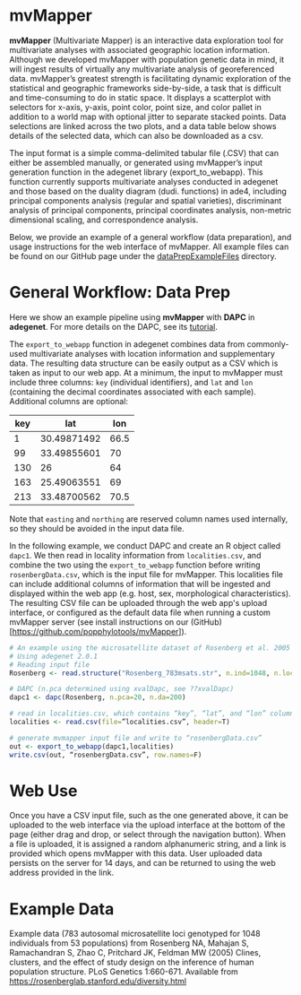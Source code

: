 mvMapper
========

**mvMapper** (Multivariate Mapper) is an interactive data exploration tool for multivariate analyses with associated geographic location information. Although we developed mvMapper with population genetic data in mind, it will ingest results of virtually any multivariate analysis of georeferenced data. mvMapper’s greatest strength is facilitating dynamic exploration of the statistical and geographic frameworks side-by-side, a task that is difficult and time-consuming to do in static space. It displays a scatterplot with selectors for x-axis, y-axis, point color, point size, and color pallet in addition to a world map with optional jitter to separate stacked points. Data selections are linked across the two plots, and a data table below shows details of the selected data, which can also be downloaded as a csv.

The input format is a simple comma-delimited tabular file (.CSV) that can either be assembled manually, or generated using mvMapper’s input generation function in the adegenet library (export_to_webapp). This function currently supports multivariate analyses conducted in adegenet and those based on the duality diagram (dudi. functions) in ade4, including principal components analysis (regular and spatial varieties), discriminant analysis of principal components, principal coordinates analysis, non-metric dimensional scaling, and correspondence analysis.

Below, we provide an example of a general workflow (data preparation), and usage instructions for the web interface of mvMapper.  All example files can be found on our GitHub page under the [dataPrepExampleFiles](https://github.com/popphylotools/mvMapper/tree/master/dataPrepExampleFiles) directory.

General Workflow: Data Prep
===========================

Here we show an example pipeline using **mvMapper** with **DAPC** in **adegenet**.
For more details on the DAPC, see its [tutorial](https://github.com/thibautjombart/adegenet/raw/master/tutorials/tutorial-dapc.pdf).

The `export_to_webapp` function in adegenet combines data from commonly-used multivariate analyses with
location information and supplementary data. The resulting data structure can be easily output as a CSV which is taken as input to our web app. At a minimum, the input to mvMapper must include three columns: `key` (individual identifiers),
and `lat` and `lon` (containing the decimal coordinates associated with each sample). Additional columns are optional:

| key | lat | lon |
| --- | --- | --- |
| 1 | 30.49871492 | 66.5 |
| 99 | 33.49855601 | 70 |
| 130 | 26 | 64 |
| 163 | 25.49063551 | 69 |
| 213 | 33.48700562 | 70.5 |

Note that `easting` and `northing` are reserved column names used internally, so they should be avoided in the input data file.

In the following example, we conduct DAPC and create an R object called `dapc1`.
We then read in locality information from `localities.csv`, and combine the two using the `export_to_webapp` function before writing `rosenbergData.csv`, which is the input file for mvMapper.
This localities file can include additional columns of information that will be ingested and displayed within the web app (e.g. host, sex, morphological characteristics).
The resulting CSV file can be uploaded through the web app's upload interface, or configured as the default data file when running a custom mvMapper server (see install instructions on our (GitHub)[https://github.com/popphylotools/mvMapper]).

```r
# An example using the microsatellite dataset of Rosenberg et al. 2005
# Using adegenet 2.0.1
# Reading input file
Rosenberg <- read.structure("Rosenberg_783msats.str", n.ind=1048, n.loc=783,  onerowperind=F, col.lab=1, col.pop=2, row.marknames=NULL, NA.char="-9", ask=F, quiet=F)

# DAPC (n.pca determined using xvalDapc, see ??xvalDapc)
dapc1 <- dapc(Rosenberg, n.pca=20, n.da=200)

# read in localities.csv, which contains “key”, “lat”, and “lon” columns with column headers (this example contains a fourth column “population” which is a text-based population name based on geography)
localities <- read.csv(file=”localities.csv”, header=T)

# generate mvmapper input file and write to “rosenbergData.csv”
out <- export_to_webapp(dapc1,localities)
write.csv(out, “rosenbergData.csv”, row.names=F)
```

Web Use
=======

Once you have a CSV input file, such as the one generated above, it can be uploaded to the web interface via the upload interface at the bottom of the page (either drag and drop, or select through the navigation button). When a file is uploaded, it is assigned a random alphanumeric string, and a link is provided which opens mvMapper with this data. User uploaded data persists on the server for 14 days, and can be returned to using the web address provided in the link.

Example Data
============

Example data (783 autosomal microsatellite loci genotyped for 1048 individuals from 53 populations) from
Rosenberg NA, Mahajan S, Ramachandran S, Zhao C, Pritchard JK, Feldman MW (2005) Clines, clusters, and the effect of study design on the inference of human population structure. PLoS Genetics 1:660-671.
Available from <https://rosenberglab.stanford.edu/diversity.html>